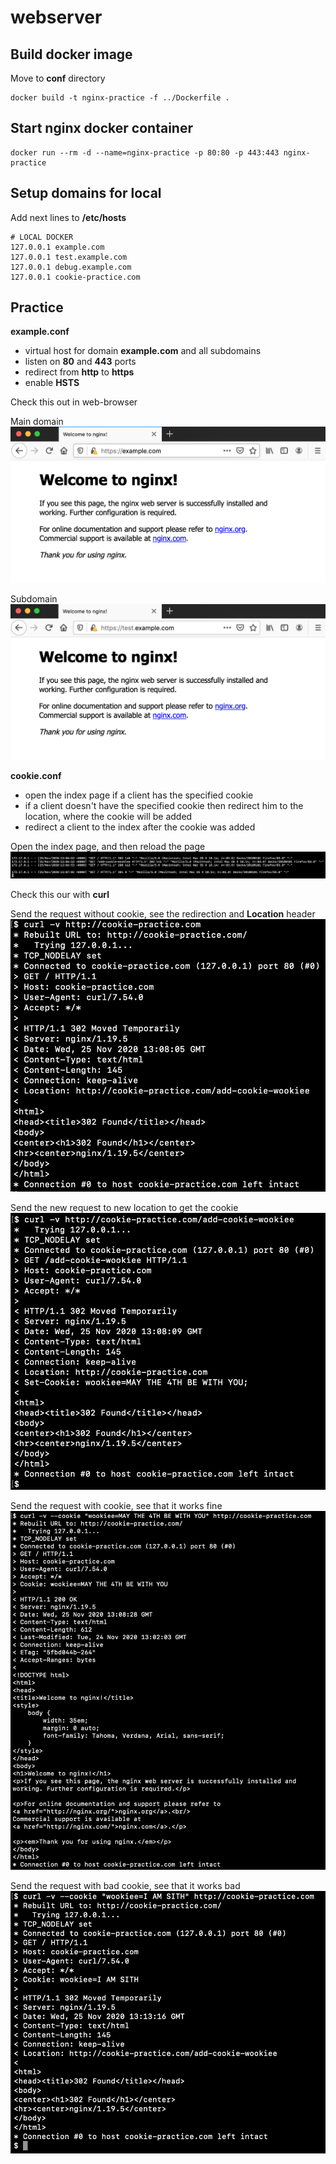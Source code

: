 # webserver

## Build docker image
Move to **conf** directory
```
docker build -t nginx-practice -f ../Dockerfile .
```

## Start nginx docker container
```
docker run --rm -d --name=nginx-practice -p 80:80 -p 443:443 nginx-practice
```

## Setup domains for local
Add next lines to **/etc/hosts**

```
# LOCAL DOCKER
127.0.0.1 example.com
127.0.0.1 test.example.com
127.0.0.1 debug.example.com
127.0.0.1 cookie-practice.com
```

## Practice

**example.conf** 
* virtual host for domain **example.com** and all subdomains
* listen on **80** and **443** ports
* redirect from **http** to **https**
* enable **HSTS**

Check this out in web-browser

Main domain
![main domain](screenshots/screenshot-example-domain.png)


Subdomain
![subdomain](screenshots/screenshot-example-subdomain.png)


**cookie.conf**
* open the index page if a client has the specified cookie
* if a client doesn't have the specified cookie then redirect him to the location, where the cookie will be added
* redirect a client to the index after the cookie was added

Open the index page, and then reload the page
![cookie-log](screenshots/screenshot-cookie-log.png)

Check this our with **curl**

Send the request without cookie, see the redirection and **Location** header
![cookie-curl-index](screenshots/screenshot-cookie-curl-index.png)


Send the new request to new location to get the cookie
![cookie-curl-add](screenshots/screenshot-cookie-curl-add.png)


Send the request with cookie, see that it works fine
![cookie-curl-fine](screenshots/screenshot-cookie-curl-index-fine.png)


Send the request with bad cookie, see that it works bad
![cookie-curl-bad](screenshots/screenshot-cookie-curl-index-bad.png)